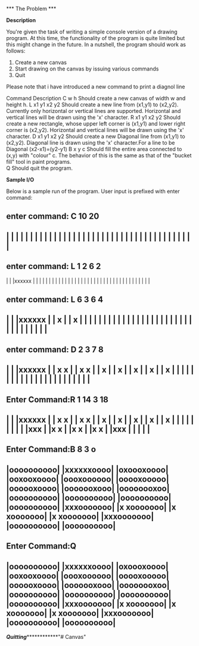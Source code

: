 *** The Problem ***

__Description__

You're given the task of writing a simple console version of a drawing program. 
At this time, the functionality of the program is quite limited but this might change in the future. 
In a nutshell, the program should work as follows:
 1. Create a new canvas
 2. Start drawing on the canvas by issuing various commands
 3. Quit

Please note that i have introduced a new command to print a diagnol line

Command 		Description
C w h           Should create a new canvas of width w and height h.
L x1 y1 x2 y2   Should create a new line from (x1,y1) to (x2,y2). Currently only
                horizontal or vertical lines are supported. Horizontal and vertical lines
                will be drawn using the 'x' character.
R x1 y1 x2 y2   Should create a new rectangle, whose upper left corner is (x1,y1) and
                lower right corner is (x2,y2). Horizontal and vertical lines will be drawn
                using the 'x' character.
D x1 y1 x2 y2   Should create a new Diagonal line from (x1,y1) to (x2,y2). Diagonal line
                is drawn using the 'x' character.For a line to be Diagonal (x2-x1)=(y2-y1)
B x y c         Should fill the entire area connected to (x,y) with "colour" c. The
                behavior of this is the same as that of the "bucket fill" tool in paint
                programs.                
Q               Should quit the program.

__Sample I/O__

Below is a sample run of the program. User input is prefixed with enter command:

enter command: C 10 20
------------
|          |
|          |
|          |
|          |
|          |
|          |
|          |
|          |
|          |
|          |
|          |
|          |
|          |
|          |
|          |
|          |
|          |
|          |
|          |
|          |
------------

enter command: L 1 2 6 2
------------
|          |
|xxxxxx    |
|          |
|          |
|          |
|          |
|          |
|          |
|          |
|          |
|          |
|          |
|          |
|          |
|          |
|          |
|          |
|          |
|          |
|          |

enter command: L 6 3 6 4
------------
|          |
|xxxxxx    |
|     x    |
|     x    |
|          |
|          |
|          |
|          |
|          |
|          |
|          |
|          |
|          |
|          |
|          |
|          |
|          |
|          |
|          |
|          |
------------

enter command: D 2 3 7 8
------------
|          |
|xxxxxx    |
| x   x    |
|  x  x    |
|   x      |
|    x     |
|     x    |
|      x   |
|       x  |
|          |
|          |
|          |
|          |
|          |
|          |
|          |
|          |
|          |
|          |
|          |
------------

Enter Command:R 1 14 3 18
------------
|          |
|xxxxxx    |
| x   x    |
|  x  x    |
|   x      |
|    x     |
|     x    |
|      x   |
|       x  |
|          |
|          |
|          |
|          |
|xxx       |
|x x       |
|x x       |
|x x       |
|xxx       |
|          |
|          |
------------

Enter Command:B 8 3 o
------------
|oooooooooo|
|xxxxxxoooo|
|oxoooxoooo|
|ooxooxoooo|
|oooxoooooo|
|ooooxooooo|
|oooooxoooo|
|ooooooxooo|
|oooooooxoo|
|oooooooooo|
|oooooooooo|
|oooooooooo|
|oooooooooo|
|xxxooooooo|
|x xooooooo|
|x xooooooo|
|x xooooooo|
|xxxooooooo|
|oooooooooo|
|oooooooooo|
------------

Enter Command:Q
------------
|oooooooooo|
|xxxxxxoooo|
|oxoooxoooo|
|ooxooxoooo|
|oooxoooooo|
|ooooxooooo|
|oooooxoooo|
|ooooooxooo|
|oooooooxoo|
|oooooooooo|
|oooooooooo|
|oooooooooo|
|oooooooooo|
|xxxooooooo|
|x xooooooo|
|x xooooooo|
|x xooooooo|
|xxxooooooo|
|oooooooooo|
|oooooooooo|
------------
***********Quitting***********************"# Canvas" 
